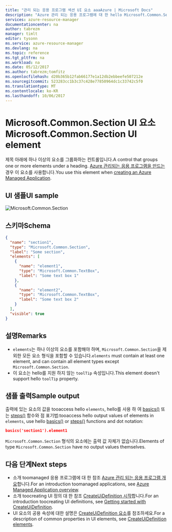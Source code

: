 ```yaml
---
title: "관리 되는 응용 프로그램 섹션 UI 요소 aaaAzure | Microsoft Docs"
description: "Azure 관리 되는 응용 프로그램에 대 한 hello Microsoft.Common.Section UI 요소를 설명합니다."
services: azure-resource-manager
documentationcenter: na
author: tabrezm
manager: timlt
editor: tysonn
ms.service: azure-resource-manager
ms.devlang: na
ms.topic: reference
ms.tgt_pltfrm: na
ms.workload: na
ms.date: 05/12/2017
ms.author: tabrezm;tomfitz
ms.openlocfilehash: d20b365b12fab66177e1a12db2ebbeefe507212e
ms.sourcegitcommit: 523283cc1b3c37c428e77850964dc1c33742c5f0
ms.translationtype: MT
ms.contentlocale: ko-KR
ms.lasthandoff: 10/06/2017
---
```

# <a name="microsoftcommonsection-ui-element"></a><span data-ttu-id="8e60a-103">Microsoft.Common.Section UI 요소</span><span class="sxs-lookup"><span data-stu-id="8e60a-103">Microsoft.Common.Section UI element</span></span>
<span data-ttu-id="8e60a-104">제목 아래에 하나 이상의 요소를 그룹화하는 컨트롤입니다.</span><span class="sxs-lookup"><span data-stu-id="8e60a-104">A control that groups one or more elements under a heading.</span></span> <span data-ttu-id="8e60a-105">[Azure 관리되는 응용 프로그램을 만드는](managed-application-publishing.md) 경우 이 요소를 사용합니다.</span><span class="sxs-lookup"><span data-stu-id="8e60a-105">You use this element when [creating an Azure Managed Application](managed-application-publishing.md).</span></span>

## <a name="ui-sample"></a><span data-ttu-id="8e60a-106">UI 샘플</span><span class="sxs-lookup"><span data-stu-id="8e60a-106">UI sample</span></span>
![Microsoft.Common.Section](./media/managed-application-elements/microsoft.common.section.png)

## <a name="schema"></a><span data-ttu-id="8e60a-108">스키마</span><span class="sxs-lookup"><span data-stu-id="8e60a-108">Schema</span></span>
```json
{
  "name": "section1",
  "type": "Microsoft.Common.Section",
  "label": "Some section",
  "elements": [
    {
      "name": "element1",
      "type": "Microsoft.Common.TextBox",
      "label": "Some text box 1"
    },
    {
      "name": "element2",
      "type": "Microsoft.Common.TextBox",
      "label": "Some text box 2"
    }
  ],
  "visible": true
}
```

## <a name="remarks"></a><span data-ttu-id="8e60a-109">설명</span><span class="sxs-lookup"><span data-stu-id="8e60a-109">Remarks</span></span>
- <span data-ttu-id="8e60a-110">`elements`는 하나 이상의 요소를 포함해야 하며, `Microsoft.Common.Section`을 제외한 모든 요소 형식을 포함할 수 있습니다.</span><span class="sxs-lookup"><span data-stu-id="8e60a-110">`elements` must contain at least one element, and can contain all element types except `Microsoft.Common.Section`.</span></span>
- <span data-ttu-id="8e60a-111">이 요소는 hello를 지원 하지 않는 `toolTip` 속성입니다.</span><span class="sxs-lookup"><span data-stu-id="8e60a-111">This element doesn't support hello `toolTip` property.</span></span>

## <a name="sample-output"></a><span data-ttu-id="8e60a-112">샘플 출력</span><span class="sxs-lookup"><span data-stu-id="8e60a-112">Sample output</span></span>
<span data-ttu-id="8e60a-113">출력에 있는 요소의 값을 tooaccess hello `elements`, hello를 사용 하 여 [basics()](managed-application-createuidefinition-functions.md#basics) 또는 [steps()](managed-application-createuidefinition-functions.md#steps) 함수와 점 표기법:</span><span class="sxs-lookup"><span data-stu-id="8e60a-113">tooaccess hello output values of elements in `elements`, use hello [basics()](managed-application-createuidefinition-functions.md#basics) or [steps()](managed-application-createuidefinition-functions.md#steps) functions and dot notation:</span></span>

```json
basics('section1').element1
```

<span data-ttu-id="8e60a-114">`Microsoft.Common.Section` 형식의 요소에는 출력 값 자체가 없습니다.</span><span class="sxs-lookup"><span data-stu-id="8e60a-114">Elements of type `Microsoft.Common.Section` have no output values themselves.</span></span>

## <a name="next-steps"></a><span data-ttu-id="8e60a-115">다음 단계</span><span class="sxs-lookup"><span data-stu-id="8e60a-115">Next steps</span></span>
* <span data-ttu-id="8e60a-116">소개 toomanaged 응용 프로그램에 대 한 참조 [Azure 관리 되는 응용 프로그램 개요](managed-application-overview.md)합니다.</span><span class="sxs-lookup"><span data-stu-id="8e60a-116">For an introduction toomanaged applications, see [Azure Managed Application overview](managed-application-overview.md).</span></span>
* <span data-ttu-id="8e60a-117">소개 toocreating UI 정의 대 한 참조 [CreateUiDefinition 시작](managed-application-createuidefinition-overview.md)합니다.</span><span class="sxs-lookup"><span data-stu-id="8e60a-117">For an introduction toocreating UI definitions, see [Getting started with CreateUiDefinition](managed-application-createuidefinition-overview.md).</span></span>
* <span data-ttu-id="8e60a-118">UI 요소의 공용 속성에 대한 설명은 [CreateUiDefinition 요소](managed-application-createuidefinition-elements.md)를 참조하세요.</span><span class="sxs-lookup"><span data-stu-id="8e60a-118">For a description of common properties in UI elements, see [CreateUiDefinition elements](managed-application-createuidefinition-elements.md).</span></span>
